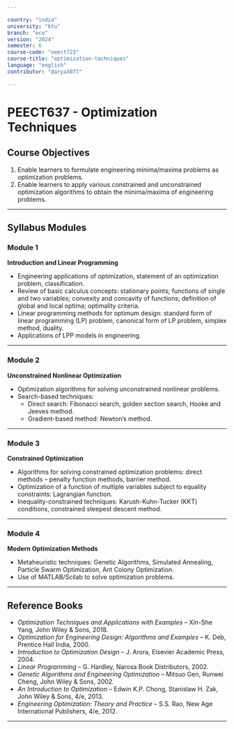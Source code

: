 ```yaml
---

country: "india"
university: "ktu"
branch: "ece"
version: "2024"
semester: 6
course-code: "oeect723"
course-title: "optimization-techniques"
language: "english"
contributor: "@arya3077"

---
```


# PEECT637 - Optimization Techniques

## Course Objectives

1. Enable learners to formulate engineering minima/maxima problems as optimization problems.  
2. Enable learners to apply various constrained and unconstrained optimization algorithms to obtain the minima/maxima of engineering problems.  

---

## Syllabus Modules

### Module 1
**Introduction and Linear Programming**  
- Engineering applications of optimization, statement of an optimization problem, classification.  
- Review of basic calculus concepts: stationary points; functions of single and two variables; convexity and concavity of functions; definition of global and local optima; optimality criteria.  
- Linear programming methods for optimum design: standard form of linear programming (LP) problem, canonical form of LP problem, simplex method, duality.  
- Applications of LPP models in engineering.  

---

### Module 2
**Unconstrained Nonlinear Optimization**  
- Optimization algorithms for solving unconstrained nonlinear problems.  
- Search-based techniques:  
  - Direct search: Fibonacci search, golden section search, Hooke and Jeeves method.  
  - Gradient-based method: Newton’s method.  

---

### Module 3
**Constrained Optimization**  
- Algorithms for solving constrained optimization problems: direct methods – penalty function methods, barrier method.  
- Optimization of a function of multiple variables subject to equality constraints: Lagrangian function.  
- Inequality-constrained techniques: Karush-Kuhn-Tucker (KKT) conditions, constrained steepest descent method.  

---

### Module 4
**Modern Optimization Methods**  
- Metaheuristic techniques: Genetic Algorithms, Simulated Annealing, Particle Swarm Optimization, Ant Colony Optimization.  
- Use of MATLAB/Scilab to solve optimization problems.  

---

## Reference Books

- *Optimization Techniques and Applications with Examples* – Xin-She Yang, John Wiley & Sons, 2018.  
- *Optimization for Engineering Design: Algorithms and Examples* – K. Deb, Prentice Hall India, 2000.  
- *Introduction to Optimization Design* – J. Arora, Elsevier Academic Press, 2004.  
- *Linear Programming* – G. Hardley, Narosa Book Distributors, 2002.  
- *Genetic Algorithms and Engineering Optimization* – Mitsuo Gen, Runwei Cheng, John Wiley & Sons, 2002.  
- *An Introduction to Optimization* – Edwin K.P. Chong, Stanislaw H. Zak, John Wiley & Sons, 4/e, 2013.  
- *Engineering Optimization: Theory and Practice* – S.S. Rao, New Age International Publishers, 4/e, 2012.  

---
